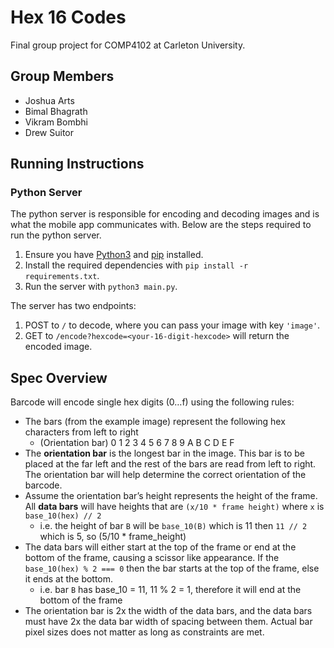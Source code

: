 # Hex 16 Codes

Final group project for COMP4102 at Carleton University.

## Group Members

- Joshua Arts
- Bimal Bhagrath
- Vikram Bombhi
- Drew Suitor

## Running Instructions

### Python Server

The python server is responsible for encoding and decoding images and is what the mobile app communicates with. Below are the steps required to run the python server.

1. Ensure you have [Python3](https://www.python.org/download/releases/3.0/) and [pip](https://pypi.org/project/pip/) installed.
2. Install the required dependencies with `pip install -r requirements.txt`.
3. Run the server with `python3 main.py`.

The server has two endpoints:
1. POST to `/` to decode, where you can pass your image with key `'image'`.
2. GET to `/encode?hexcode=<your-16-digit-hexcode>` will return the encoded image.

## Spec Overview

Barcode will encode single hex digits (0…f) using the following rules:

- The bars (from the example image) represent the following hex characters from left to right
    - (Orientation bar) 0 1 2 3 4 5 6 7 8 9 A B C D E F
- The __orientation bar__ is the longest bar in the image. This bar is to be placed at the far left and the rest of the bars are read from left to right. The orientation bar will help determine the correct orientation of the barcode.
- Assume the orientation bar’s height represents the height of the frame. All __data bars__ will have heights that are `(x/10 * frame height)` where `x` is `base_10(hex) // 2`
    - i.e. the height of bar `B` will be `base_10(B)` which is 11 then `11 // 2` which is 5, so (5/10 * frame_height)
- The data bars will either start at the top of the frame or end at the bottom of the frame, causing a scissor like appearance. If the `base_10(hex) % 2 === 0` then the bar starts at the top of the frame, else it ends at the bottom.
    - i.e. bar `B` has base_10 = 11, 11 % 2 = 1, therefore it will end at the bottom of the frame
- The orientation bar is 2x the width of the data bars, and the data bars must have 2x the data bar width of spacing between them. Actual bar pixel sizes does not matter as long as constraints are met.
